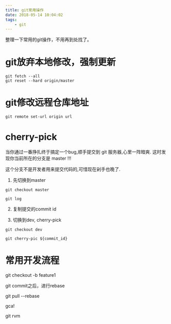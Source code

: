 ```yaml
---
title: git常用操作
date: 2018-05-14 10:04:02
tags:
    - git
---
```


整理一下常用的git操作，不用再到处找了。

# git放弃本地修改，强制更新

```
git fetch --all
git reset --hard origin/master
```



# git修改远程仓库地址

```
git remote set-url origin url
```


# cherry-pick

当你通过一番挣扎终于搞定一个bug,顺手提交到 git 服务器,心里一阵暗爽. 这时发现你当前所在的分支是 master !!!

这个分支不是开发者用来提交代码的,可惜现在剁手也晚了.

1. 先切换到master

```
git checkout master

git log
```

2. 复制提交的commit id

3. 切换到dev, cherry-pick

```
git checkout dev

git cherry-pic ${commit_id}
```

# 常用开发流程

git checkout -b feature1

git commit之后，进行rebase

git pull --rebase

gca!

git rvm
